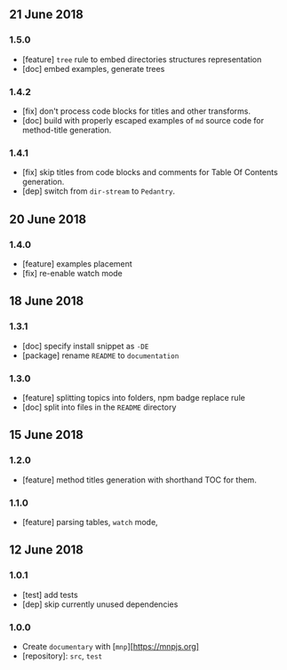 ## 21 June 2018

### 1.5.0

- [feature] `tree` rule to embed directories structures representation
- [doc] embed examples, generate trees

### 1.4.2

- [fix] don't process code blocks for titles and other transforms.
- [doc] build with properly escaped examples of `md` source code for method-title generation.

### 1.4.1

- [fix] skip titles from code blocks and comments for Table Of Contents generation.
- [dep] switch from `dir-stream` to `Pedantry`.

## 20 June 2018

### 1.4.0

- [feature] examples placement
- [fix] re-enable watch mode

## 18 June 2018

### 1.3.1

- [doc] specify install snippet as `-DE`
- [package] rename `README` to `documentation`

### 1.3.0

- [feature] splitting topics into folders, npm badge replace rule
- [doc] split into files in the `README` directory

## 15 June 2018

### 1.2.0

- [feature] method titles generation with shorthand TOC for them.

### 1.1.0

- [feature] parsing tables, `watch` mode,

## 12 June 2018

### 1.0.1

- [test] add tests
- [dep] skip currently unused dependencies

### 1.0.0

- Create `documentary` with [`mnp`][https://mnpjs.org]
- [repository]: `src`, `test`
